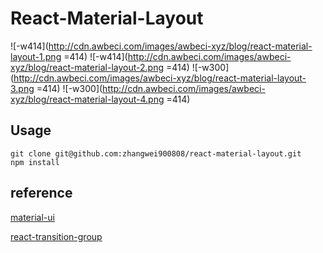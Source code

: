 # React-Material-Layout

![-w414](http://cdn.awbeci.com/images/awbeci-xyz/blog/react-material-layout-1.png =414)
![-w414](http://cdn.awbeci.com/images/awbeci-xyz/blog/react-material-layout-2.png =414)
![-w300](http://cdn.awbeci.com/images/awbeci-xyz/blog/react-material-layout-3.png =414)
![-w300](http://cdn.awbeci.com/images/awbeci-xyz/blog/react-material-layout-4.png =414)

## Usage

```
git clone git@github.com:zhangwei900808/react-material-layout.git
npm install
```


## reference


[material-ui](https://github.com/callemall/material-ui)

[react-transition-group](https://github.com/reactjs/react-transition-group)